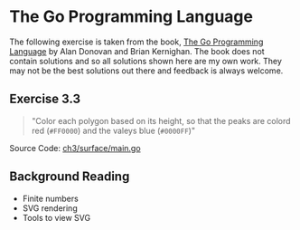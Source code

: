 # The Go Programming Language

The following exercise is taken from the book, [The Go Programming Language](https://amzn.to/2ENCgcO) by Alan Donovan and Brian Kernighan. The book does not contain solutions and so all solutions shown here are my own work. They may not be the best solutions out there and feedback is always welcome.

## Exercise 3.3

> "Color each polygon based on its height, so that the peaks are colord red (`#FF0000`) and the valeys blue (`#0000FF`)"

Source Code: [ch3/surface/main.go](https://github.com/adonovan/gopl.io/blob/master/ch3/surface/main.go)

## Background Reading

* Finite numbers
* SVG rendering
* Tools to view SVG
